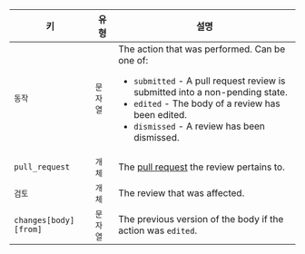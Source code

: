 | 키                     | 유형    | 설명                                                                     |
| --------------------- | ----- | ---------------------------------------------------------------------- |
| `동작`                  | `문자열` | The action that was performed. Can be one of:<ul><li>`submitted` - A pull request review is submitted into a non-pending state.</li><li>`edited` - The body of a review has been edited.</li><li>`dismissed` - A review has been dismissed.</li></ul> |
| `pull_request`        | `개체`  | The [pull request](/v3/pulls/) the review pertains to.                 |
| `검토`                  | `개체`  | The review that was affected.                                          |
| `changes[body][from]` | `문자열` | The previous version of the body if the action was `edited`.           |
